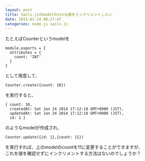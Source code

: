 ```yaml
---
layout: post
title: Sails.jsのmodelのintな値をインクリメントしたい
date: 2015-01-24 08:27:47
categories: node.js sails.js
---
```

<!-- {% raw %} -->
<p>たとえばCounterというmodelを</p>

<pre><code>module.exports = {
  attributes = {
    count: 'INT'
  }
}
</code></pre>

<p>として用意して、</p>

<pre><code>Counter.create({count: 10})
</code></pre>

<p>を実行すると、</p>

<pre><code>{ count: 10,
  createdAt: Sat Jan 24 2014 17:12:18 GMT+0900 (JST),
  updatedAt: Sat Jan 24 2014 17:12:18 GMT+0900 (JST),
  id: 1 }
</code></pre>

<p>のようなmodelが作成され、</p>

<pre><code>Counter.update({id: 1},{count: 11})
</code></pre>

<p>を実行すれば、上のmodelのcountを11に変更することができますが、<br>
これを値を確認せずにインクリメントする方法はないのでしょうか？</p>
<!-- {% endraw %} -->
